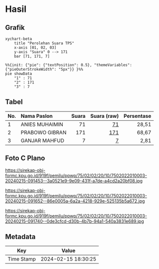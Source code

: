 # Hasil

## Grafik

```mermaid
xychart-beta
    title "Perolehan Suara TPS"
    x-axis [01, 02, 03]
    y-axis "Suara" 0 --> 171
    bar [71, 171, 7]
```

```mermaid
%%{init: {"pie": {"textPosition": 0.5}, "themeVariables": {"pieOuterStrokeWidth": "5px"}} }%%
pie showData
    "1" : 71
    "2" : 171
    "3" : 7
```

## Tabel

| No. | Nama Paslon    | Suara | Suara (raw) | Persentase |
|:--- |:-------------- | -----:| -----------:| ----------:|
| 1   | ANIES MUHAIMIN | 71    | [71][p-1]   | 28,51      |
| 2   | PRABOWO GIBRAN | 171   | [171][p-2]  | 68,67      |
| 3   | GANJAR MAHFUD  | 7     | [7][p-3]    | 2,81       |


[p-1]: https://github.com/gigit-pemilu/pemilu-2024-75-gorontalo/blob/main/pilpres/hitung-suara/sub/75-gorontalo/sub/02-boalemo/sub/02-wonosari/sub/2010-dimito/sub/003-tps/sub/paslon-1.txt
[p-2]: https://github.com/gigit-pemilu/pemilu-2024-75-gorontalo/blob/main/pilpres/hitung-suara/sub/75-gorontalo/sub/02-boalemo/sub/02-wonosari/sub/2010-dimito/sub/003-tps/sub/paslon-2.txt
[p-3]: https://github.com/gigit-pemilu/pemilu-2024-75-gorontalo/blob/main/pilpres/hitung-suara/sub/75-gorontalo/sub/02-boalemo/sub/02-wonosari/sub/2010-dimito/sub/003-tps/sub/paslon-3.txt

## Foto C Plano

https://sirekap-obj-formc.kpu.go.id/919f/pemilu/ppwp/75/02/02/20/10/7502022010003-20240215-091453--3a0521e9-9e09-431f-a7de-a4cd2a20bf08.jpg

https://sirekap-obj-formc.kpu.go.id/919f/pemilu/ppwp/75/02/02/20/10/7502022010003-20240215-091652--86e0005a-6a2a-4218-929e-525135b5a672.jpg

https://sirekap-obj-formc.kpu.go.id/919f/pemilu/ppwp/75/02/02/20/10/7502022010003-20240215-091740--0de3cfcd-d30b-4b7b-94a1-540a3831e689.jpg


## Metadata

| Key        | Value               |
| ---------- | ------------------- |
| Time Stamp | 2024-02-15 18:30:25 |



